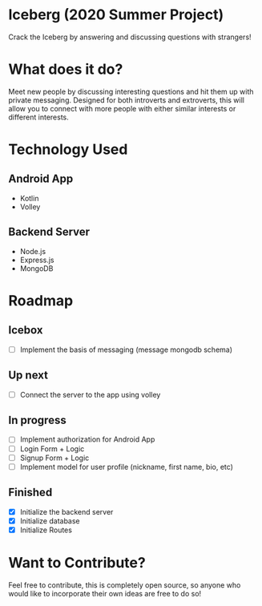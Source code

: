 # Iceberg (2020 Summer Project)

Crack the Iceberg by answering and discussing questions with strangers!

# What does it do?

Meet new people by discussing interesting questions and hit them up with private messaging. Designed for both introverts and extroverts, this will allow you to connect with more people with either similar interests or different interests.

# Technology Used

## Android App

- Kotlin
- Volley

## Backend Server

- Node.js
- Express.js
- MongoDB

# Roadmap

## Icebox

- [ ] Implement the basis of messaging (message mongodb schema)

## Up next

- [ ] Connect the server to the app using volley

## In progress

- [ ] Implement authorization for Android App
- [ ] Login Form + Logic
- [ ] Signup Form + Logic
- [ ] Implement model for user profile (nickname, first name, bio, etc)

## Finished

- [x] Initialize the backend server
- [x] Initialize database
- [x] Initialize Routes

# Want to Contribute?

Feel free to contribute, this is completely open source, so anyone who would like to incorporate their own ideas are free to do so!
